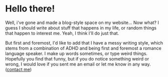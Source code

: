 # Hello there!

Well, i've gone and made a blog-style space on my website... Now what? I guess I
should write about stuff that happens in my life, or random things that happen
to interest me. Yeah, I think I'll do just that.

But first and foremost, I'd like to add that I have a messy writing style, which
stems from a combination of ADHD and being first and foremost a romance language
speaker. I make up words sometimes, or type weird things. Hopefully you find
that funny, but if you do notice something weird or wrong, I would love if you
sent me an email or let me know in any way. ([contact me](/#contacts))
